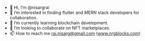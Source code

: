 - 👋 Hi, I’m @nisargrai
- 👀 I’m interested in finding flutter and MERN stack developers for collaboration. 
- 🌱 I’m currently learning blockchain development. 
- 💞️ I’m looking to collaborate on NFT marketplaces. 
- 📫 How to reach me rai.nisarg@gmail.com (www.nrgblocks.com) 

<!---
nisargrai/nisargrai is a ✨ special ✨ repository because its `README.md` (this file) appears on your GitHub profile.
You can click the Preview link to take a look at your changes.
--->
